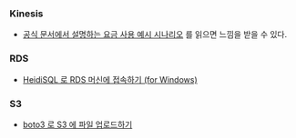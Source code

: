 ### Kinesis

* [공식 문서에서 설명하는 요금 사용 예시 시나리오](https://aws.amazon.com/ko/kinesis/streams/pricing/) 를 읽으면 느낌을 받을 수 있다.

### RDS

* [HeidiSQL 로 RDS 머신에 접속하기 (for Windows)](rds.md#heidisql-클라이언트-프로그램으로-접속)

### S3

* [boto3 로 S3 에 파일 업로드하기](s3.md)
